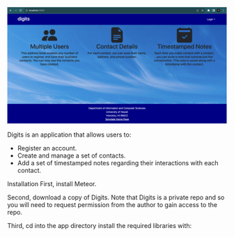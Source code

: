 <img src ="doc/landing.png">

Digits is an application that allows users to:

- Register an account.
- Create and manage a set of contacts.
- Add a set of timestamped notes regarding their interactions with each contact.

Installation
First, install Meteor.

Second, download a copy of Digits. Note that Digits is a private repo and so you will need to request permission from the author to gain access to the repo.

Third, cd into the app directory install the required libraries with:

